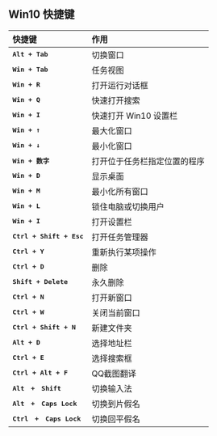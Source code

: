 ## Win10 快捷键

| 快捷键                            | 作用                         |
| :-------------------------------- | :--------------------------- |
| **<kbd>Alt + Tab</kbd>**          | 切换窗口                     |
| **<kbd>Win + Tab</kbd>**          | 任务视图                     |
| **<kbd>Win + R</kbd>**            | 打开运行对话框               |
| **<kbd>Win + Q</kbd>**            | 快速打开搜索                 |
| **<kbd>Win + I</kbd>**            | 快速打开 Win10 设置栏        |
| **<kbd>Win + ↑</kbd>**            | 最大化窗口                   |
| **<kbd>Win + ↓</kbd>**            | 最小化窗口                   |
| **<kbd>Win + 数字</kbd>**         | 打开位于任务栏指定位置的程序 |
| **<kbd>Win + D</kbd>**            | 显示桌面                     |
| **<kbd>Win + M</kbd>**            | 最小化所有窗口               |
| **<kbd>Win + L</kbd>**            | 锁住电脑或切换用户           |
| **<kbd>Win + I</kbd>**            | 打开设置栏                   |
| **<kbd>Ctrl + Shift + Esc</kbd>** | 打开任务管理器               |
| **<kbd>Ctrl + Y</kbd>**           | 重新执行某项操作             |
| **<kbd>Ctrl + D</kbd>**           | 删除                         |
| **<kbd>Shift + Delete</kbd>**     | 永久删除                     |
| **<kbd>Ctrl + N</kbd>**           | 打开新窗口                   |
| **<kbd>Ctrl + W</kbd>**           | 关闭当前窗口                 |
| **<kbd>Ctrl + Shift + N</kbd>**   | 新建文件夹                   |
| **<kbd>Alt + D</kbd>**            | 选择地址栏                   |
| **<kbd>Ctrl + E</kbd>**           | 选择搜索框                   |
| **<kbd>Ctrl + Alt + F</kbd>**     | QQ截图翻译                   |
| **<kbd>Alt　+　Shift</kbd>**      | 切换输入法                   |
| **<kbd>Alt　+　Caps Lock</kbd>**  | 切换到片假名                 |
| **<kbd>Ctrl　+　Caps Lock</kbd>** | 切换回平假名                 |